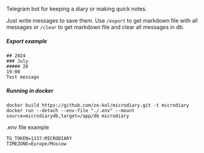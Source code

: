 Telegram bot for keeping a diary or making quick notes.

Just write messages to save them. Use `/export` to get markdown file with all messages or `/clear` to get markdown file and clear all messages in db.

##### Export example

```
## 2024
### July
##### 28
19:00
Test message
```

##### Running in docker

```
docker build https://github.com/ze-kel/microdiary.git -t microdiary
docker run --detach --env-file "./.env" --mount source=microdiarydb,target=/app/db microdiary
```

.env file example

```
TG_TOKEN=1337:MICRODIARY
TIMEZONE=Europe/Moscow
```
